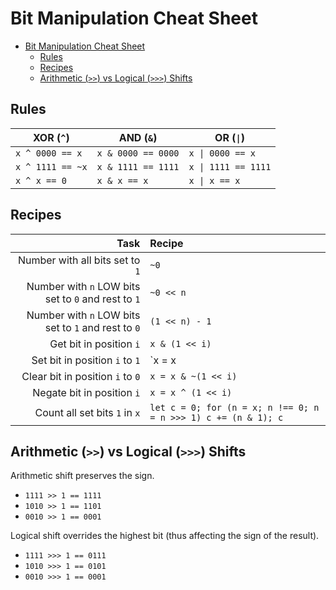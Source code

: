 # Bit Manipulation Cheat Sheet

- [Bit Manipulation Cheat Sheet](#bit-manipulation-cheat-sheet)
    - [Rules](#rules)
    - [Recipes](#recipes)
    - [Arithmetic (`>>`) vs Logical (`>>>`) Shifts](#arithmetic-vs-logical-shifts)

## Rules

| XOR (`^`)        | AND (`&`)          | OR (`\|`)           |
| ---------------- | ------------------ | ------------------- |
| `x ^ 0000 == x`  | `x & 0000 == 0000` | `x \| 0000 == x`    |
| `x ^ 1111 == ~x` | `x & 1111 == 1111` | `x \| 1111 == 1111` |
| `x ^ x == 0`     | `x & x == x`       | `x \| x == x`       |

## Recipes

| Task                                                   | Recipe                                                         |
| -----------------------------------------------------: | :------------------------------------------------------------- |
| Number with all bits set to `1`                        | `~0`                                                           |
| Number with `n` LOW bits set to `0` and rest to `1`    | `~0 << n`                                                      |
| Number with `n` LOW bits set to `1` and rest to `0`    | `(1 << n) - 1`                                                 |
| Get bit in position `i`                                | `x & (1 << i)`                                                 |
| Set bit in position `i` to `1`                         | `x = x | (1 << i)`                                             |
| Clear bit in position `i` to `0`                       | `x = x & ~(1 << i)`                                            |
| Negate bit in position `i`                             | `x = x ^ (1 << i)`                                             |
| Count all set bits `1` in `x`                          | `let c = 0; for (n = x; n !== 0; n = n >>> 1) c += (n & 1); c` |

## Arithmetic (`>>`) vs Logical (`>>>`) Shifts

Arithmetic shift preserves the sign.

* `1111 >> 1 == 1111`
* `1010 >> 1 == 1101`
* `0010 >> 1 == 0001`

Logical shift overrides the highest bit (thus affecting the sign of the result).

* `1111 >>> 1 == 0111`
* `1010 >>> 1 == 0101`
* `0010 >>> 1 == 0001`
